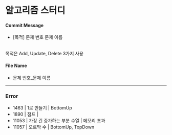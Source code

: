 # 알고리즘 스터디

#### Commit Message
+ [목적] 문제 번호 문제 이름

<br>목적은 Add, Update, Delete 3가지 사용

#### File Name
+ 문제 번호_문제 이름

-----------
### Error
+ 1463 | 1로 만들기 | BottomUp
+ 1890 | 점프 | 
+ 11053 | 가장 긴 증가하는 부분 수열 | 메모리 초과
+ 11057 | 오르막 수 | BottomUp, TopDown
